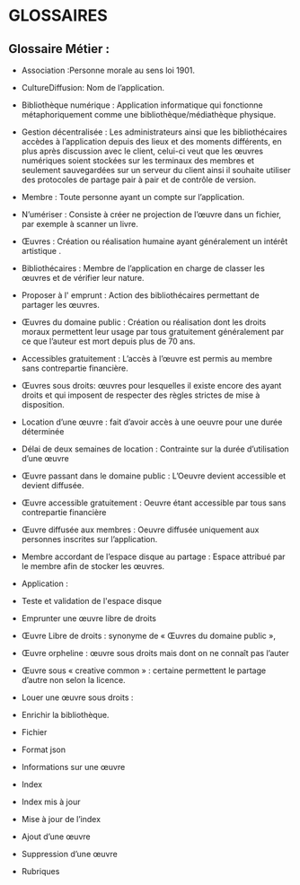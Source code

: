 # GLOSSAIRES

## Glossaire Métier :

- Association :Personne morale au sens loi 1901.

- CultureDiffusion: Nom de l’application.

- Bibliothèque numérique : Application informatique qui fonctionne métaphoriquement comme une bibliothèque/médiathèque physique.

- Gestion décentralisée : Les administrateurs ainsi que les bibliothécaires accèdes à l’application depuis des lieux et des moments différents, en plus après discussion avec le client, celui-ci veut que les œuvres numériques soient stockées sur les terminaux des membres et seulement sauvegardées sur un serveur du client ainsi il souhaite utiliser des protocoles de partage pair à pair et de contrôle de version.

- Membre : Toute personne ayant un compte sur l’application.

- N’umériser : Consiste à créer ne projection de l’œuvre dans un fichier, par exemple à scanner un livre.

- Œuvres : Création ou réalisation humaine ayant généralement un intérêt artistique .

- Bibliothécaires : Membre de l’application en charge de classer les œuvres et de vérifier leur nature.

- Proposer à l' emprunt : Action des bibliothécaires permettant de partager les œuvres.

- Œuvres du domaine public : Création ou réalisation dont les droits moraux permettent leur usage par tous gratuitement généralement par ce que l’auteur est mort depuis plus de 70 ans.

- Accessibles gratuitement : L’accès à l’œuvre est permis au membre sans contrepartie financière.

- Œuvres sous droits: œuvres pour lesquelles il existe encore des ayant droits et qui imposent de respecter des règles strictes de mise à disposition.

- Location d’une œuvre : fait d’avoir accès à une oeuvre pour une durée déterminée

- Délai de deux semaines de location : Contrainte sur la durée d’utilisation d’une œuvre

- Œuvre passant dans le domaine public : L’Oeuvre devient accessible et devient diffusée.

- Œuvre accessible gratuitement : Oeuvre étant accessible par tous sans contrepartie financière

- Œuvre diffusée aux membres : Oeuvre diffusée uniquement aux personnes inscrites sur l’application.

- Membre accordant de l’espace disque au partage : Espace attribué par le membre afin de stocker les œuvres.

- Application :

- Teste et validation de l'espace disque

- Emprunter une œuvre libre de droits

- Œuvre Libre de droits : synonyme de « Œuvres du domaine public »,

- Œuvre orpheline : œuvre sous droits mais dont on ne connaît pas l’auter

- Œuvre sous « creative common » : certaine permettent le partage d’autre non selon la licence.

- Louer une œuvre sous droits :

- Enrichir la bibliothèque.

- Fichier

- Format json

- Informations sur une œuvre

- Index

- Index mis à jour

- Mise à jour de l’index

- Ajout d’une œuvre

- Suppression d’une œuvre

- Rubriques
